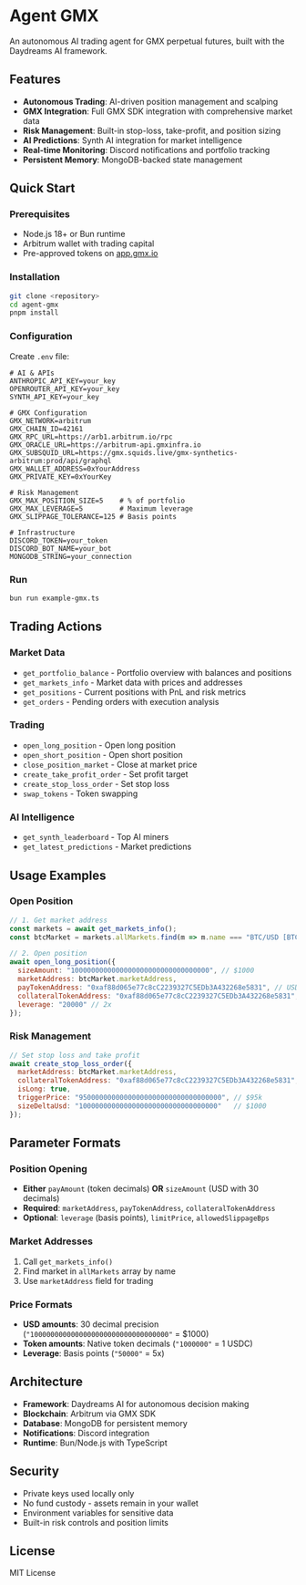 # Agent GMX

An autonomous AI trading agent for GMX perpetual futures, built with the Daydreams AI framework.

## Features

- **Autonomous Trading**: AI-driven position management and scalping
- **GMX Integration**: Full GMX SDK integration with comprehensive market data
- **Risk Management**: Built-in stop-loss, take-profit, and position sizing
- **AI Predictions**: Synth AI integration for market intelligence
- **Real-time Monitoring**: Discord notifications and portfolio tracking
- **Persistent Memory**: MongoDB-backed state management

## Quick Start

### Prerequisites

- Node.js 18+ or Bun runtime
- Arbitrum wallet with trading capital
- Pre-approved tokens on [app.gmx.io](https://app.gmx.io)

### Installation

```bash
git clone <repository>
cd agent-gmx
pnpm install
```

### Configuration

Create `.env` file:

```env
# AI & APIs
ANTHROPIC_API_KEY=your_key
OPENROUTER_API_KEY=your_key
SYNTH_API_KEY=your_key

# GMX Configuration
GMX_NETWORK=arbitrum
GMX_CHAIN_ID=42161
GMX_RPC_URL=https://arb1.arbitrum.io/rpc
GMX_ORACLE_URL=https://arbitrum-api.gmxinfra.io
GMX_SUBSQUID_URL=https://gmx.squids.live/gmx-synthetics-arbitrum:prod/api/graphql
GMX_WALLET_ADDRESS=0xYourAddress
GMX_PRIVATE_KEY=0xYourKey

# Risk Management
GMX_MAX_POSITION_SIZE=5    # % of portfolio
GMX_MAX_LEVERAGE=5         # Maximum leverage
GMX_SLIPPAGE_TOLERANCE=125 # Basis points

# Infrastructure
DISCORD_TOKEN=your_token
DISCORD_BOT_NAME=your_bot
MONGODB_STRING=your_connection
```

### Run

```bash
bun run example-gmx.ts
```

## Trading Actions

### Market Data
- `get_portfolio_balance` - Portfolio overview with balances and positions
- `get_markets_info` - Market data with prices and addresses
- `get_positions` - Current positions with PnL and risk metrics
- `get_orders` - Pending orders with execution analysis

### Trading
- `open_long_position` - Open long position
- `open_short_position` - Open short position  
- `close_position_market` - Close at market price
- `create_take_profit_order` - Set profit target
- `create_stop_loss_order` - Set stop loss
- `swap_tokens` - Token swapping

### AI Intelligence
- `get_synth_leaderboard` - Top AI miners
- `get_latest_predictions` - Market predictions

## Usage Examples

### Open Position
```javascript
// 1. Get market address
const markets = await get_markets_info();
const btcMarket = markets.allMarkets.find(m => m.name === "BTC/USD [BTC-USDC]");

// 2. Open position
await open_long_position({
  sizeAmount: "1000000000000000000000000000000000", // $1000
  marketAddress: btcMarket.marketAddress,
  payTokenAddress: "0xaf88d065e77c8cC2239327C5EDb3A432268e5831", // USDC
  collateralTokenAddress: "0xaf88d065e77c8cC2239327C5EDb3A432268e5831",
  leverage: "20000" // 2x
});
```

### Risk Management
```javascript
// Set stop loss and take profit
await create_stop_loss_order({
  marketAddress: btcMarket.marketAddress,
  collateralTokenAddress: "0xaf88d065e77c8cC2239327C5EDb3A432268e5831",
  isLong: true,
  triggerPrice: "95000000000000000000000000000000000", // $95k
  sizeDeltaUsd: "1000000000000000000000000000000000"   // $1000
});
```

## Parameter Formats

### Position Opening
- **Either** `payAmount` (token decimals) **OR** `sizeAmount` (USD with 30 decimals)
- **Required**: `marketAddress`, `payTokenAddress`, `collateralTokenAddress`
- **Optional**: `leverage` (basis points), `limitPrice`, `allowedSlippageBps`

### Market Addresses
1. Call `get_markets_info()`
2. Find market in `allMarkets` array by name
3. Use `marketAddress` field for trading

### Price Formats
- **USD amounts**: 30 decimal precision (`"1000000000000000000000000000000000"` = $1000)
- **Token amounts**: Native token decimals (`"1000000"` = 1 USDC)
- **Leverage**: Basis points (`"50000"` = 5x)

## Architecture

- **Framework**: Daydreams AI for autonomous decision making
- **Blockchain**: Arbitrum via GMX SDK
- **Database**: MongoDB for persistent memory
- **Notifications**: Discord integration
- **Runtime**: Bun/Node.js with TypeScript

## Security

- Private keys used locally only
- No fund custody - assets remain in your wallet
- Environment variables for sensitive data
- Built-in risk controls and position limits

## License

MIT License
